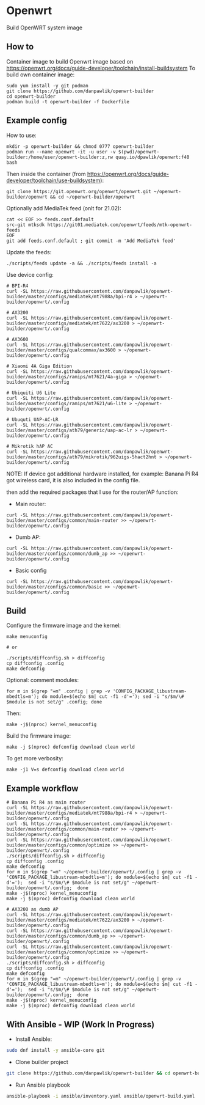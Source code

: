 # Openwrt
Build OpenWRT system image

## How to

Container image to build Openwrt image based on https://openwrt.org/docs/guide-developer/toolchain/install-buildsystem
To build own container image:

```shell
sudo yum install -y git podman
git clone https://github.com/danpawlik/openwrt-builder
cd openwrt-builder
podman build -t openwrt-builder -f Dockerfile
```

## Example config

How to use:

```shell
mkdir -p openwrt-builder && chmod 0777 openwrt-builder
podman run --name openwrt -it -u user -v $(pwd)/openwrt-builder:/home/user/openwrt-builder:z,rw quay.io/dpawlik/openwrt:f40 bash
```

Then inside the container (from https://openwrt.org/docs/guide-developer/toolchain/use-buildsystem):

```shell
git clone https://git.openwrt.org/openwrt/openwrt.git ~/openwrt-builder/openwrt && cd ~/openwrt-builder/openwrt
```

Optionally add MediaTek feed (onlt for 21.02):

```shell
cat << EOF >> feeds.conf.default
src-git mtksdk https://git01.mediatek.com/openwrt/feeds/mtk-openwrt-feeds
EOF
git add feeds.conf.default ; git commit -m 'Add MediaTek feed'
```

Update the feeds:

```shell
./scripts/feeds update -a && ./scripts/feeds install -a
```

Use device config:

```shell
# BPI-R4
curl -SL https://raw.githubusercontent.com/danpawlik/openwrt-builder/master/configs/mediatek/mt7988a/bpi-r4 > ~/openwrt-builder/openwrt/.config

# AX3200
curl -SL https://raw.githubusercontent.com/danpawlik/openwrt-builder/master/configs/mediatek/mt7622/ax3200 > ~/openwrt-builder/openwrt/.config

# AX3600
curl -SL https://raw.githubusercontent.com/danpawlik/openwrt-builder/master/configs/qualcommax/ax3600 > ~/openwrt-builder/openwrt/.config

# Xiaomi 4A Giga Edition
curl -SL https://raw.githubusercontent.com/danpawlik/openwrt-builder/master/configs/ramips/mt7621/4a-giga > ~/openwrt-builder/openwrt/.config

# Ubiquiti U6 Lite
curl -SL https://raw.githubusercontent.com/danpawlik/openwrt-builder/master/configs/ramips/mt7621/u6-lite > ~/openwrt-builder/openwrt/.config

# Ubuquti UAP-AC-LR
curl -SL https://raw.githubusercontent.com/danpawlik/openwrt-builder/master/configs/ath79/generic/uap-ac-lr > ~/openwrt-builder/openwrt/.config

# Mikrotik hAP AC
curl -SL https://raw.githubusercontent.com/danpawlik/openwrt-builder/master/configs/ath79/mikrotik/962uigs-5hact2hnt > ~/openwrt-builder/openwrt/.config
```

NOTE: If device got additional hardware installed, for example: Banana Pi R4 got wireless card,
it is also included in the config file.

then add the required packages that I use for the router/AP function:

* Main router:
```shell
curl -SL https://raw.githubusercontent.com/danpawlik/openwrt-builder/master/configs/common/main-router >> ~/openwrt-builder/openwrt/.config
```

* Dumb AP:

```shell
curl -SL https://raw.githubusercontent.com/danpawlik/openwrt-builder/master/configs/common/dumb_ap >> ~/openwrt-builder/openwrt/.config
```

* Basic config

```shell
curl -SL https://raw.githubusercontent.com/danpawlik/openwrt-builder/master/configs/common/basic >> ~/openwrt-builder/openwrt/.config
```

## Build

Configure the firmware image and the kernel:

```shell
make menuconfig

# or

./scripts/diffconfig.sh > diffconfig
cp diffconfig .config
make defconfig
```

Optional: comment modules:

```shell
for m in $(grep "=m" .config | grep -v 'CONFIG_PACKAGE_libustream-mbedtls=m'); do module=$(echo $m| cut -f1 -d'='); sed -i "s/$m/\# $module is not set/g" .config; done
```

Then:

```shell
make -j$(nproc) kernel_menuconfig
```

Build the firmware image:

```shell
make -j $(nproc) defconfig download clean world
```

To get more verbosity:

```shell
make -j1 V=s defconfig download clean world
```

## Example workflow

```shell
# Banana Pi R4 as main router
curl -SL https://raw.githubusercontent.com/danpawlik/openwrt-builder/master/configs/mediatek/mt7988a/bpi-r4 > ~/openwrt-builder/openwrt/.config
curl -SL https://raw.githubusercontent.com/danpawlik/openwrt-builder/master/configs/common/main-router >> ~/openwrt-builder/openwrt/.config
curl -SL https://raw.githubusercontent.com/danpawlik/openwrt-builder/master/configs/common/optimize >> ~/openwrt-builder/openwrt/.config
./scripts/diffconfig.sh > diffconfig
cp diffconfig .config
make defconfig
for m in $(grep "=m" ~/openwrt-builder/openwrt/.config | grep -v 'CONFIG_PACKAGE_libustream-mbedtls=m'); do module=$(echo $m| cut -f1 -d'=');  sed -i "s/$m/\# $module is not set/g" ~/openwrt-builder/openwrt/.config;  done
make -j$(nproc) kernel_menuconfig
make -j $(nproc) defconfig download clean world

# AX3200 as dumb AP
curl -SL https://raw.githubusercontent.com/danpawlik/openwrt-builder/master/configs/mediatek/mt7622/ax3200 > ~/openwrt-builder/openwrt/.config
curl -SL https://raw.githubusercontent.com/danpawlik/openwrt-builder/master/configs/common/dumb_ap >> ~/openwrt-builder/openwrt/.config
curl -SL https://raw.githubusercontent.com/danpawlik/openwrt-builder/master/configs/common/optimize >> ~/openwrt-builder/openwrt/.config
./scripts/diffconfig.sh > diffconfig
cp diffconfig .config
make defconfig
for m in $(grep "=m" ~/openwrt-builder/openwrt/.config | grep -v 'CONFIG_PACKAGE_libustream-mbedtls=m'); do module=$(echo $m| cut -f1 -d'=');  sed -i "s/$m/\# $module is not set/g" ~/openwrt-builder/openwrt/.config;  done
make -j$(nproc) kernel_menuconfig
make -j $(nproc) defconfig download clean world
```

## With Ansible - WIP (Work In Progress)

* Install Ansible:

```sh
sudo dnf install -y ansible-core git
```

* Clone builder project

```sh
git clone https://github.com/danpawlik/openwrt-builder && cd openwrt-builder
```

* Run Ansible playbook

```sh
ansible-playbook -i ansible/inventory.yaml ansible/openwrt-build.yaml
```
